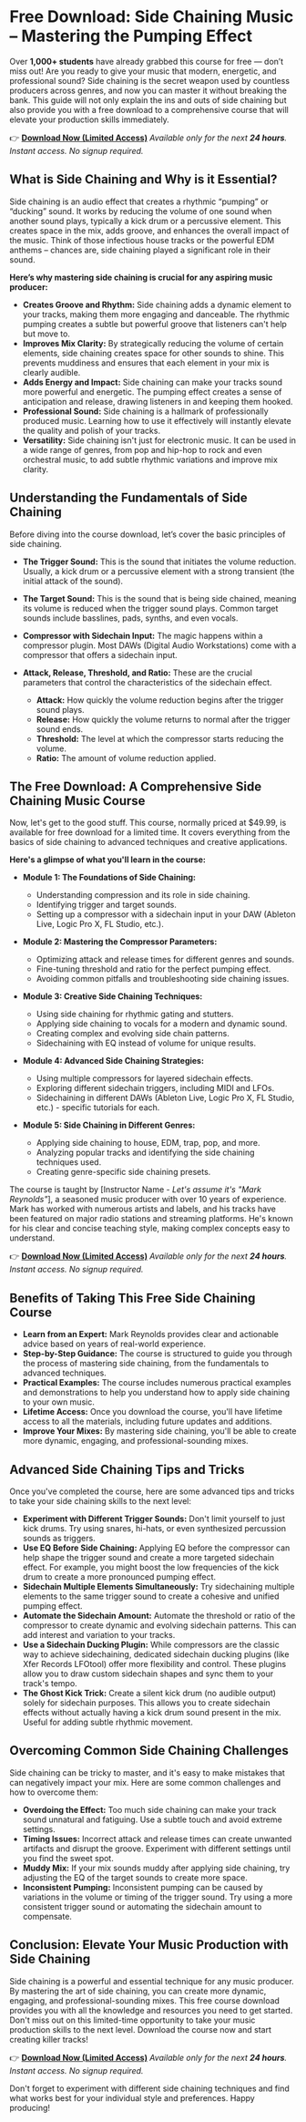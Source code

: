 # Free Download: Side Chaining Music – Mastering the Pumping Effect

Over **1,000+ students** have already grabbed this course for free — don’t miss out! Are you ready to give your music that modern, energetic, and professional sound? Side chaining is the secret weapon used by countless producers across genres, and now you can master it without breaking the bank. This guide will not only explain the ins and outs of side chaining but also provide you with a free download to a comprehensive course that will elevate your production skills immediately.

👉 [**Download Now (Limited Access)**](https://udemywork.com/side-chaining-music)
_Available only for the next **24 hours**. Instant access. No signup required._

## What is Side Chaining and Why is it Essential?

Side chaining is an audio effect that creates a rhythmic “pumping” or “ducking” sound. It works by reducing the volume of one sound when another sound plays, typically a kick drum or a percussive element. This creates space in the mix, adds groove, and enhances the overall impact of the music. Think of those infectious house tracks or the powerful EDM anthems – chances are, side chaining played a significant role in their sound.

**Here’s why mastering side chaining is crucial for any aspiring music producer:**

*   **Creates Groove and Rhythm:** Side chaining adds a dynamic element to your tracks, making them more engaging and danceable. The rhythmic pumping creates a subtle but powerful groove that listeners can't help but move to.
*   **Improves Mix Clarity:** By strategically reducing the volume of certain elements, side chaining creates space for other sounds to shine. This prevents muddiness and ensures that each element in your mix is clearly audible.
*   **Adds Energy and Impact:** Side chaining can make your tracks sound more powerful and energetic. The pumping effect creates a sense of anticipation and release, drawing listeners in and keeping them hooked.
*   **Professional Sound:**  Side chaining is a hallmark of professionally produced music. Learning how to use it effectively will instantly elevate the quality and polish of your tracks.
*   **Versatility:**  Side chaining isn't just for electronic music. It can be used in a wide range of genres, from pop and hip-hop to rock and even orchestral music, to add subtle rhythmic variations and improve mix clarity.

## Understanding the Fundamentals of Side Chaining

Before diving into the course download, let’s cover the basic principles of side chaining.

*   **The Trigger Sound:** This is the sound that initiates the volume reduction. Usually, a kick drum or a percussive element with a strong transient (the initial attack of the sound).
*   **The Target Sound:** This is the sound that is being side chained, meaning its volume is reduced when the trigger sound plays. Common target sounds include basslines, pads, synths, and even vocals.
*   **Compressor with Sidechain Input:** The magic happens within a compressor plugin. Most DAWs (Digital Audio Workstations) come with a compressor that offers a sidechain input.
*   **Attack, Release, Threshold, and Ratio:** These are the crucial parameters that control the characteristics of the sidechain effect.

    *   **Attack:** How quickly the volume reduction begins after the trigger sound plays.
    *   **Release:** How quickly the volume returns to normal after the trigger sound ends.
    *   **Threshold:** The level at which the compressor starts reducing the volume.
    *   **Ratio:** The amount of volume reduction applied.

## The Free Download: A Comprehensive Side Chaining Music Course

Now, let's get to the good stuff. This course, normally priced at \$49.99, is available for free download for a limited time. It covers everything from the basics of side chaining to advanced techniques and creative applications.

**Here's a glimpse of what you'll learn in the course:**

*   **Module 1: The Foundations of Side Chaining:**

    *   Understanding compression and its role in side chaining.
    *   Identifying trigger and target sounds.
    *   Setting up a compressor with a sidechain input in your DAW (Ableton Live, Logic Pro X, FL Studio, etc.).
*   **Module 2: Mastering the Compressor Parameters:**

    *   Optimizing attack and release times for different genres and sounds.
    *   Fine-tuning threshold and ratio for the perfect pumping effect.
    *   Avoiding common pitfalls and troubleshooting side chaining issues.
*   **Module 3: Creative Side Chaining Techniques:**

    *   Using side chaining for rhythmic gating and stutters.
    *   Applying side chaining to vocals for a modern and dynamic sound.
    *   Creating complex and evolving side chain patterns.
    *   Sidechaining with EQ instead of volume for unique results.
*   **Module 4: Advanced Side Chaining Strategies:**

    *   Using multiple compressors for layered sidechain effects.
    *   Exploring different sidechain triggers, including MIDI and LFOs.
    *   Sidechaining in different DAWs (Ableton Live, Logic Pro X, FL Studio, etc.) - specific tutorials for each.
*   **Module 5: Side Chaining in Different Genres:**

    *   Applying side chaining to house, EDM, trap, pop, and more.
    *   Analyzing popular tracks and identifying the side chaining techniques used.
    *   Creating genre-specific side chaining presets.

The course is taught by [Instructor Name - *Let's assume it's "Mark Reynolds"*], a seasoned music producer with over 10 years of experience. Mark has worked with numerous artists and labels, and his tracks have been featured on major radio stations and streaming platforms. He's known for his clear and concise teaching style, making complex concepts easy to understand.

👉 [**Download Now (Limited Access)**](https://udemywork.com/side-chaining-music)
_Available only for the next **24 hours**. Instant access. No signup required._

## Benefits of Taking This Free Side Chaining Course

*   **Learn from an Expert:** Mark Reynolds provides clear and actionable advice based on years of real-world experience.
*   **Step-by-Step Guidance:** The course is structured to guide you through the process of mastering side chaining, from the fundamentals to advanced techniques.
*   **Practical Examples:** The course includes numerous practical examples and demonstrations to help you understand how to apply side chaining to your own music.
*   **Lifetime Access:** Once you download the course, you'll have lifetime access to all the materials, including future updates and additions.
*   **Improve Your Mixes:** By mastering side chaining, you'll be able to create more dynamic, engaging, and professional-sounding mixes.

## Advanced Side Chaining Tips and Tricks

Once you've completed the course, here are some advanced tips and tricks to take your side chaining skills to the next level:

*   **Experiment with Different Trigger Sounds:** Don't limit yourself to just kick drums. Try using snares, hi-hats, or even synthesized percussion sounds as triggers.
*   **Use EQ Before Side Chaining:** Applying EQ before the compressor can help shape the trigger sound and create a more targeted sidechain effect. For example, you might boost the low frequencies of the kick drum to create a more pronounced pumping effect.
*   **Sidechain Multiple Elements Simultaneously:** Try sidechaining multiple elements to the same trigger sound to create a cohesive and unified pumping effect.
*   **Automate the Sidechain Amount:** Automate the threshold or ratio of the compressor to create dynamic and evolving sidechain patterns. This can add interest and variation to your tracks.
*   **Use a Sidechain Ducking Plugin:** While compressors are the classic way to achieve sidechaining, dedicated sidechain ducking plugins (like Xfer Records LFOtool) offer more flexibility and control. These plugins allow you to draw custom sidechain shapes and sync them to your track's tempo.
*   **The Ghost Kick Trick:** Create a silent kick drum (no audible output) solely for sidechain purposes. This allows you to create sidechain effects without actually having a kick drum sound present in the mix. Useful for adding subtle rhythmic movement.

## Overcoming Common Side Chaining Challenges

Side chaining can be tricky to master, and it's easy to make mistakes that can negatively impact your mix. Here are some common challenges and how to overcome them:

*   **Overdoing the Effect:** Too much side chaining can make your track sound unnatural and fatiguing. Use a subtle touch and avoid extreme settings.
*   **Timing Issues:** Incorrect attack and release times can create unwanted artifacts and disrupt the groove. Experiment with different settings until you find the sweet spot.
*   **Muddy Mix:**  If your mix sounds muddy after applying side chaining, try adjusting the EQ of the target sounds to create more space.
*   **Inconsistent Pumping:** Inconsistent pumping can be caused by variations in the volume or timing of the trigger sound. Try using a more consistent trigger sound or automating the sidechain amount to compensate.

## Conclusion: Elevate Your Music Production with Side Chaining

Side chaining is a powerful and essential technique for any music producer. By mastering the art of side chaining, you can create more dynamic, engaging, and professional-sounding mixes. This free course download provides you with all the knowledge and resources you need to get started. Don't miss out on this limited-time opportunity to take your music production skills to the next level. Download the course now and start creating killer tracks!

👉 [**Download Now (Limited Access)**](https://udemywork.com/side-chaining-music)
_Available only for the next **24 hours**. Instant access. No signup required._

Don't forget to experiment with different side chaining techniques and find what works best for your individual style and preferences. Happy producing!
